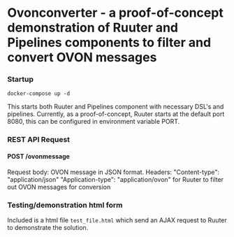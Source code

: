 # Ovonconverter - a proof-of-concept demonstration of Ruuter and Pipelines components to filter and convert OVON messages

### Startup

```
docker-compose up -d
```

This starts both Ruuter and Pipelines component with necessary DSL's and 
pipelines.
Currently, as a proof-of-concept, Ruuter starts at the default port 8080, this 
can be configured in environment variable PORT.


### REST API Request

#### POST /ovonmessage

Request body: OVON message in JSON format.
Headers: 
	"Content-type": "application/json"
	"Application-type": "application/ovon" for Ruuter to filter out OVON 
	messages for conversion

### Testing/demonstration html form

Included is a html file `test_file.html` which send an AJAX request to Ruuter 
to demonstrate the solution. 
